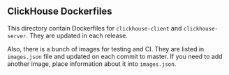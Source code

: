 ## ClickHouse Dockerfiles

This directory contain Dockerfiles for `clickhouse-client` and `clickhouse-server`. They are updated in each release.

Also, there is a bunch of images for testing and CI. They are listed in `images.json` file and updated on each commit to master. If you need to add another image, place information about it into `images.json`.

